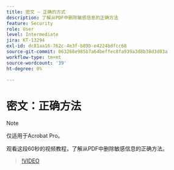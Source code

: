 ```yaml
---
title: 密文 — 正确的方式
description: 了解从PDF中删除敏感信息的正确方法
feature: Security
role: User
level: Intermediate
jira: KT-13294
exl-id: dc81aa16-762c-4e3f-b89b-e4224bdfcc68
source-git-commit: 063268e985b7a64beffec8fa939a3d8b38d3d03a
workflow-type: tm+mt
source-wordcount: '39'
ht-degree: 0%

---
```


# 密文：正确方法

>[!NOTE]
>
>仅适用于Acrobat Pro。

观看这段60秒的视频教程，了解从PDF中删除敏感信息的正确方法。

>[!VIDEO](https://video.tv.adobe.com/v/3436922?quality=12&learn=on&hidetitle=true&captions=chi_hans)
